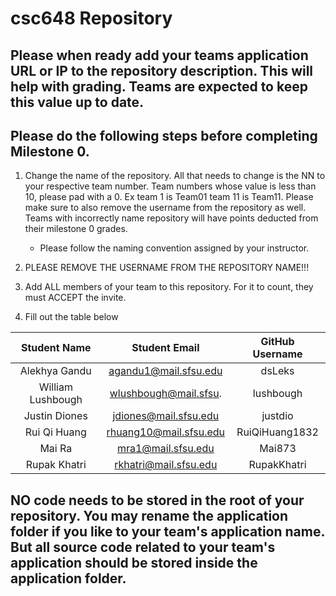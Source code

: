 # csc648 Repository

## Please when ready add your teams application URL or IP to the repository description. This will help with grading. Teams are expected to keep this value up to date.

## Please do the following steps before completing Milestone 0.
1. Change the name of the repository. All that needs to change is the NN to your respective team number. Team numbers whose value is less than 10, please pad with a 0. Ex team 1 is Team01 team 11 is Team11. Please make sure to also remove the username from the repository as well. Teams with incorrectly name repository will have points deducted from their milestone 0 grades.
      - Please follow the naming convention assigned by your instructor.

1. PLEASE REMOVE THE USERNAME FROM THE REPOSITORY NAME!!!

2. Add ALL members of your team to this repository. For it to count, they must ACCEPT the invite.

3. Fill out the table below


| Student Name | Student Email | GitHub Username |
|    :---:     |     :---:     |     :---:       |
| Alekhya Gandu      | agandu1@mail.sfsu.edu       | dsLeks                |
| William Lushbough      | wlushbough@mail.sfsu.              | lushbough                |
| Justin Diones      |  jdiones@mail.sfsu.edu             |  justdio               |
| Rui Qi Huang      |    rhuang10@mail.sfsu.edu           |    RuiQiHuang1832             |
| Mai Ra     |   mra1@mail.sfsu.edu            |  Mai873               |
| Rupak Khatri     |    rkhatri@mail.sfsu.edu           |  RupakKhatri               |

## NO code needs to be stored in the root of your repository. You may rename the application folder if you like to your team's application name. But all source code related to your team's application should be stored inside the application folder.
